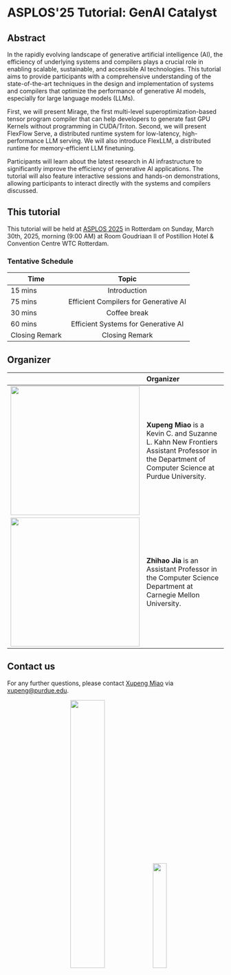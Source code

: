 # ASPLOS'25 Tutorial: GenAI Catalyst

## Abstract

In the rapidly evolving landscape of generative artificial intelligence (AI), the efficiency of underlying systems and compilers plays a crucial role in enabling scalable, sustainable, and accessible AI technologies. This tutorial aims to provide participants with a comprehensive understanding of the state-of-the-art techniques in the design and implementation of systems and compilers that optimize the performance of generative AI models, especially for large language models (LLMs).

First, we will present Mirage, the first multi-level superoptimization-based tensor program compiler that can help developers to generate fast GPU Kernels without programming in CUDA/Triton. Second, we will present FlexFlow Serve, a distributed runtime system for low-latency, high-performance LLM serving. We will also introduce FlexLLM, a distributed runtime for memory-efficient LLM finetuning.

Participants will learn about the latest research in AI infrastructure to significantly improve the efficiency of generative AI applications. The tutorial will also feature interactive sessions and hands-on demonstrations, allowing participants to interact directly with the systems and compilers discussed.

## This tutorial

This tutorial will be held at [ASPLOS 2025](https://www.asplos-conference.org/asplos2025/) in Rotterdam on Sunday, March 30th, 2025, morning (9:00 AM) at Room Goudriaan II of Postillion Hotel & Convention Centre WTC Rotterdam.

### Tentative Schedule

| Time  | Topic | 
| ------------- | :-------------: | 
|15 mins|Introduction|
|75 mins|Efficient Compilers for Generative AI|
|30 mins|Coffee break|
|60 mins|Efficient Systems for Generative AI|
|Closing Remark|Closing Remark|

## Organizer

|  |  Organizer |
| ------------- | :------------- |
| <img src="https://hsword.github.io/assets/img/photo_me.jpg" width="300" align=center> |**Xupeng Miao** is a Kevin C. and Suzanne L. Kahn New Frontiers Assistant Professor in the Department of Computer Science at Purdue University. |
|<img src="https://www.cs.cmu.edu/~zhihaoj2/photo.jpg" width="300" align=center>|**Zhihao Jia** is an Assistant Professor in the Computer Science Department at Carnegie Mellon University. |

## Contact us
For any further questions, please contact [Xupeng Miao](https://hsword.github.io) via <xupeng@purdue.edu>. 

<p align="center">
 <img src="https://www.asplos-conference.org/wp-content/uploads/2024/06/ASPLOS2025-Logo-black-1.png" width="40%">
 <img src="https://catalyst.cs.cmu.edu/img/logo/catalyst.svg" width="25%">
</p>
